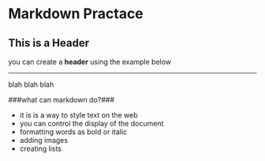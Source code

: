 # Markdown Practace
## This is a Header

you can create a **header** using the example below

***
blah blah blah

###what can markdown do?###
- it is is a way to style text on the web
- you can control the display of the document
- formatting words as bold or italic
- adding images
- creating lists
